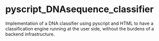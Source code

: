 # pyscript_DNAsequence_classifier
Implementation of a DNA classifier using pyscript and HTML to have a classification engine running at the user side, without the burdens of a backend infrastructure.
